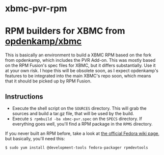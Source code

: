 xbmc-pvr-rpm
============

# RPM builders for XBMC from [opdenkamp/xbmc](https://github.com/opdenkamp/xbmc)

This is basically an environment to build a XBMC RPM based on the fork from opdenkamp, which includes the PVR Add-on. This was mostly based on the RPM Fusion's spec files for XBMC, but it differs substantially. Use it at your own risk. I hope this will be obsolete soon, as I expect opdenkamp's features to be integrated into the main XBMC's repo soon, which means that it should be picked up by RPM Fusion.

## Instructions

 * Execute the shell script on the `SOURCES` directory. This will grab the sources and build a tar.gz file, that will be used by the build.
 * Execute `$ rpmbuild -ba xbmc-pvr.spec` on the `SPECS` directory. If everything goes well, you'll find a RPM package in the `RPMS` directory.

If you never built an RPM before, take a look at [the official Fedora wiki page](http://fedoraproject.org/wiki/How_to_create_an_RPM_package), but basically, you'll need this:

    $ sudo yum install @development-tools fedora-packager rpmdevtools
